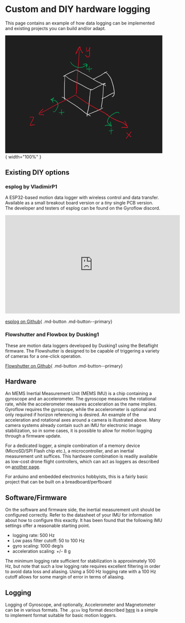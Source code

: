 # Custom and DIY hardware logging

This page contains an example of how data logging can be implemented and existing projects you can build and/or adapt.

![!](img/example_axes.png){ width="100%" }

## Existing DIY options
### esplog by VladimirP1
A ESP32-based motion data logger with wireless control and data transfer. Available as a small breakout board version or a _tiny_ single PCB version. The developer and testers of esplog can be found on the Gyroflow discord.

<iframe width="560" height="315" src="https://www.youtube.com/embed/SZeJi4hdDFE" title="YouTube video player" frameborder="0" allow="accelerometer; autoplay; clipboard-write; encrypted-media; gyroscope; picture-in-picture" allowfullscreen></iframe>

[esplog on Github](https://github.com/VladimirP1/esp-gyrologger){ .md-button .md-button--primary}


### Flowshutter and Flowbox by Dusking1
These are motion data loggers developed by Dusking1 using the Betaflight firmware. The Flowshutter is designed to be capable of triggering a variety of cameras for a one-click operation.

[Flowshutter on Github](https://github.com/gyroflow/flowshutter){ .md-button .md-button--primary}

## Hardware
An MEMS Inertial Measurement Unit (MEMS IMU) is a chip containing a gyroscope and an accelerometer. The gyroscope measures the rotational rate, while the accelerometer measures acceleration as the name implies. Gyroflow requires the gyroscope, while the accelerometer is optional and only required if horizon referencing is desired. An example of the acceleration and rotational axes around a camera is illustrated above. Many camera systems already contain such an IMU for electronic image stabilization, so in some cases, it is possible to allow for motion logging through a firmware update.

For a dedicated logger, a simple combination of a memory device (MicroSD/SPI Flash chip etc.), a microcontroller, and an inertial measurement unit suffices. This hardware combination is readily available as low-cost drone flight controllers, which can act as loggers as described on [another page](../betaflight).

For arduino and embedded electronics hobbyists, this is a fairly basic project that can be built on a breadboard/perfboard 

## Software/Firmware
On the software and firmware side, the inertial measurement unit should be configured correctly. Refer to the datasheet of your IMU for information about how to configure this exactly. It has been found that the following IMU settings offer a reasonable starting point.

* logging rate: 500 Hz
* Low pass filter cutoff: 50 to 100 Hz
* gyro scaling: 1000 deg/s
* acceleration scaling: +/- 8 g

The minimum logging rate sufficient for stabilization is approximately 100 Hz, but note that such a low logging rate requires excellent filtering in order to avoid data loss and aliasing. Using a 500 Hz logging rate with a 100 Hz cutoff allows for some margin of error in terms of aliasing.

## Logging
Logging of Gyroscope, and optionally, Accelerometer and Magnetometer can be in various formats. The `.gcsv` log format described [here](../gcsv) is a simple to implement format suitable for basic motion loggers.
